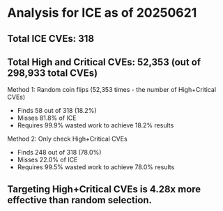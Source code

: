 # Analysis for ICE as of 20250621

## Total ICE CVEs: 318
## Total High and Critical CVEs: 52,353 (out of 298,933 total CVEs)

Method 1: Random coin flips (52,353 times - the number of High+Critical CVEs)
  - Finds 58 out of 318 (18.2%)
  - Misses 81.8% of ICE
  - Requires 99.9% wasted work to achieve 18.2% results

Method 2: Only check High+Critical CVEs
  - Finds 248 out of 318 (78.0%)
  - Misses 22.0% of ICE
  - Requires 99.5% wasted work to achieve 78.0% results

## Targeting High+Critical CVEs is 4.28x more effective than random selection.
